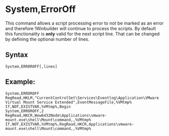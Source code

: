 # System,ErrorOff #

This command allows a script processing error to not be marked as an error and therefore !Winbuilder will continue to process the scripts. By default this functionality is **only** valid for the next script line. That can be changed by defining the optional number of lines.
## Syntax ##
```
System,ERROROFF[,lines] 
```
## Example: ##
```
System,ERROROFF
RegRead,HKLM,"CurrentControlSet\Services\Eventlog\Application\VMware Virtual Mount Service Extended",EventMessageFile,%VMtmp%
If,NOT,EXISTVAR,%VMtmp%,Begin
System,ERROROFF,2
RegRead,HKCR,Wow6432Node\Applications\vmware-mount.exe\shell\Mount\command,,%VMtmp%
If,NOT,EXISTVAR,%VMtmp%,RegRead,HKCR,Applications\vmware-mount.exe\shell\Mount\command,,%VMtmp% 
```
